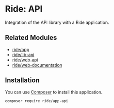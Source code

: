 # Ride: API

Integration of the API library with a Ride application.

## Related Modules 

- [ride/app](https://github.com/all-ride/ride-app-validation)
- [ride/lib-api](https://github.com/all-ride/ride-lib-api)
- [ride/web-api](https://github.com/all-ride/ride-web-api)
- [ride/web-documentation](https://github.com/all-ride/ride-web-documentation)

## Installation

You can use [Composer](http://getcomposer.org) to install this application.

```
composer require ride/app-api
```
